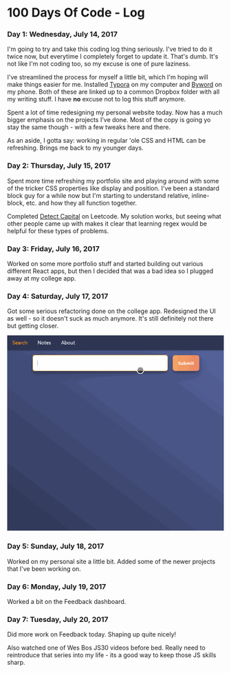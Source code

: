 # 100 Days Of Code - Log

### Day 1: Wednesday, July 14, 2017

I'm going to try and take this coding log thing seriously. I've tried to do it twice now, but everytime I completely forget to update it. That's dumb. It's not like I'm not coding too, so my excuse is one of pure laziness. 

I've streamlined the process for myself a little bit, which I'm hoping will make things easier for me. Installed [Typora](https://typora.io/) on my computer and [Byword](https://bywordapp.com/) on my phone. Both of these are linked up to a common Dropbox folder with all my writing stuff. I have **no** excuse not to log this stuff anymore.

Spent a lot of time redesigning my personal website today. Now has a much bigger emphasis on the projects I've done. Most of the copy is going yo stay the same though - with a few tweaks here and there. 

As an aside, I gotta say: working in regular 'ole CSS and HTML can be refreshing. Brings me back to my younger days. 

### Day 2: Thursday, July 15, 2017

Spent more time refreshing my portfolio site and playing around with some of the tricker CSS properties like display and position. I've been a standard block guy for a while now but I'm starting to understand relative, inline-block, etc. and how they all function together.

Completed [Detect Capital](https://leetcode.com/problems/detect-capital/) on Leetcode. My solution works, but seeing what other people came up with makes it clear that learning regex would be helpful for these types of problems.

### Day 3: Friday, July 16, 2017

Worked on some more portfolio stuff and started building out various different React apps, but then I decided that was a bad idea so I plugged away at my college app.

### Day 4: Saturday, July 17, 2017

Got some serious refactoring done on the college app. Redesigned the UI as well - so it doesn't suck as much anymore. It's still definitely not there but getting closer.

![Updated-UI](https://raw.githubusercontent.com/leo-generali/code-log/master/img/new-ui.gif)

### Day 5: Sunday, July 18, 2017

Worked on my personal site a little bit. Added some of the newer projects that I've been working on. 

### Day 6: Monday, July 19, 2017

Worked a bit on the Feedback dashboard.

### Day 7: Tuesday, July 20, 2017

Did more work on Feedback today. Shaping up quite nicely!

Also watched one of Wes Bos JS30 videos before bed. Really need to reintroduce that series into my life - its a good way to keep those JS skills sharp. 

